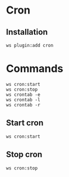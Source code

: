 # Cron


## Installation

```shell
ws plugin:add cron
```


# Commands

```shell
ws cron:start
ws cron:stop
ws crontab -e
ws crontab -l
ws crontab -r
```


## Start cron

```shell
ws cron:start
```


## Stop cron

```shell
ws cron:stop
```

